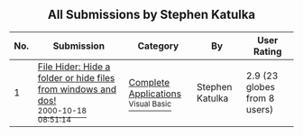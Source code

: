 ﻿<div align="center">

## All Submissions by Stephen Katulka

</div>

No.  | Submission | Category | By   | User Rating
---- | ---------- | -------- | ---- | -----------
1 | [File Hider: Hide a folder or hide files from windows and dos\!<br /><sup>2000-10-18 08:51:14</sup>](https://github.com/Planet-Source-Code/stephen-katulka-file-hider-hide-a-folder-or-hide-files-from-windows-and-dos__1-12106) | [Complete Applications<br /><sup>Visual Basic</sup>](../ByCategory/complete-applications__1-27.md) | Stephen Katulka | 2.9 (23 globes from 8 users)
